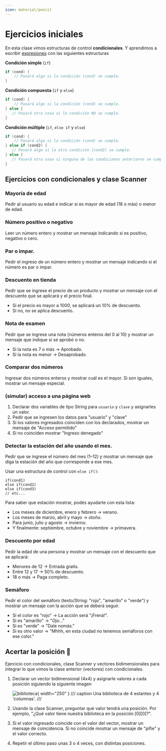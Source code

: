 ```yaml
---
icon: material/pencil
---
```


# Ejercicios iniciales
En esta clase vimos estructuras de control **condicionales**. Y aprendimos a escribir
[expresiones](../clase_02/index.md/#expresiones) con las siguientes estructuras

**Condición simple** (`if`)
```java
if (cond) {
    // Pasará algo si la condición (cond) se cumple.
}
```
**Condición compuesta** (`if` y `else`)

```java
if (cond) {
    // Pasará algo si la condición (cond) se cumple.
} else {
   // Pasará otra cosa si la condición NO se cumple.
}
```
**Condición múltiple** (`if`, `else if` y `else`)

```java
if (cond) {
    // Pasará algo si la condición (cond) se cumple.
} else if (cond2) {
   // Pasará algo si la otra condición (cond2) se cumple.
} else {
   // Pasará otra cosa si ninguna de las condiciones anteriores se cumple.
}
```
## Ejercicios con condicionales y clase Scanner

### Mayoría de edad
Pedir al usuario su edad e indicar si es mayor de edad (18 o más) o menor de edad.

### Número positivo o negativo
Leer un número entero y mostrar un mensaje indicando si es positivo, negativo o cero.

### Par o impar.
Pedir el ingreso de un número entero y mostrar un mensaje indicando si el número es par o impar.

### Descuento en tienda
Pedir que se ingrese el precio de un producto y mostrar un mensaje con el descuento que se aplicará y el precio
final.

- Si el precio es mayor a 1000, se aplicará un 10% de descuento.
- Si no, no se aplica descuento.

### Nota de examen
Pedir que se ingrese una nota (números enteros del 0 al 10) y mostrar un mensaje que indique si se aprobó o no.

- Si la nota es 7 o más → Aprobado.
- Si la nota es menor → Desaprobado.

### Comparar dos números
Ingresar dos números enteros y mostrar cuál es el mayor. Si son iguales, mostrar un mensaje especial.

### (simular) acceso a una página web
1. Declarar dos variables de tipo String para `usuario` y `clave` y asignarles un valor.
2. Pedir que se ingresen los datos para "usuario" y "clave"
3. Si los valores ingresados coinciden con los declarados, mostrar un mensaje de "Acceso permitido"
4. Si no coinciden mostrar "Ingreso denegado"

### Detectar la estación del año usando el mes.
Pedir que se ingrese el número del mes (1–12) y mostrar un mensaje que diga la estación del año que corresponde a
ese mes.

Usar una estructura de control con `else if()`:
```
if(cond1)
else if(cond2)
else if(cond3)
// etc...
```

Para saber que estación mostrar, podés ayudarte con esta lista:

- Los meses de diciembre, enero y febrero → verano.
- Los meses de marzo, abril y mayo → otoño.
- Para junio, julio y agosto → invierno.
- Y finalmente: septiembre, octubre y noviembre → primavera.

### Descuento por edad
Pedir la edad de una persona y mostrar un mensaje con el descuento que se aplicará:

- Menores de 12 → Entrada gratis.
- Entre 12 y 17 → 50% de descuento.
- 18 o más → Paga completo.

### Semáforo
Pedir el color del semáforo (texto/String: "rojo", "amarillo" o "verde") y mostrar un mensaje con la acción que
se deberá seguir.

- Si el color es "rojo" → La acción será "¡Frená!".
- Si es "amarillo" → "Ojo..."
- Si es "verde" → "Dale nomás."
- Si es otro valor → "Mhhh, en esta ciudad no tenemos semáforos con ese color."

## Acertar la posición :dart:
Ejercicio con condicionales, clase Scanner y vectores bidimensionales para integrar lo que vimos la clase
anterior (vectores) con condicionales.

1. Declarar un vector bidimensional (4x4) y asignarle valores a cada posición siguiendo la siguiente imagen
   
   ![biblioteca](../images/biblioteca_4x4.jpg){ width="250" }
/// caption
Una biblioteca de 4 estantes y 4 'columnas'.
///
2. Usando la clase Scanner, preguntar qué valor tendrá una posición. Por ejemplo, "¿Qué valor tiene nuestra
   biblioteca en la posición [0][0]?".
3. Si el valor ingresado coincide con el valor del vector, mostrar un mensaje de coincidencia. Si no coincide
   mostrar un mensaje de "pifie" y el valor correcto.
4. Repetir el último paso unas 3 o 4 veces, con distintas posiciones.